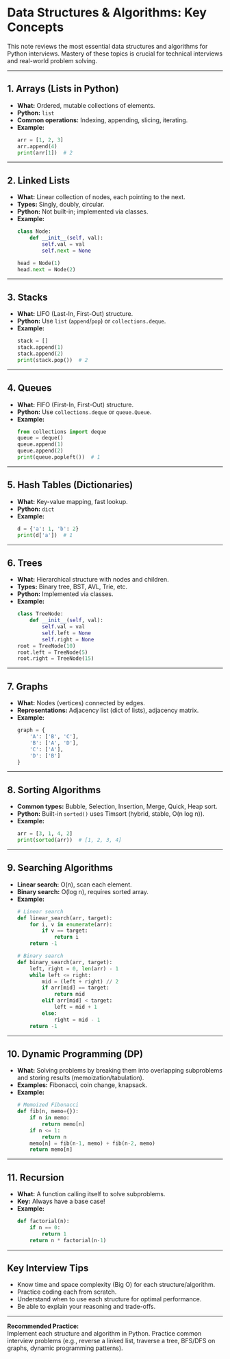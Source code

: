 # Data Structures & Algorithms: Key Concepts

This note reviews the most essential data structures and algorithms for Python interviews. Mastery of these topics is crucial for technical interviews and real-world problem solving.

---

## 1. Arrays (Lists in Python)

- **What:** Ordered, mutable collections of elements.
- **Python:** `list`
- **Common operations:** Indexing, appending, slicing, iterating.
- **Example:**
  ```python
  arr = [1, 2, 3]
  arr.append(4)
  print(arr[1])  # 2
  ```

---

## 2. Linked Lists

- **What:** Linear collection of nodes, each pointing to the next.
- **Types:** Singly, doubly, circular.
- **Python:** Not built-in; implemented via classes.
- **Example:**
  ```python
  class Node:
      def __init__(self, val):
          self.val = val
          self.next = None

  head = Node(1)
  head.next = Node(2)
  ```

---

## 3. Stacks

- **What:** LIFO (Last-In, First-Out) structure.
- **Python:** Use `list` (`append`/`pop`) or `collections.deque`.
- **Example:**
  ```python
  stack = []
  stack.append(1)
  stack.append(2)
  print(stack.pop())  # 2
  ```

---

## 4. Queues

- **What:** FIFO (First-In, First-Out) structure.
- **Python:** Use `collections.deque` or `queue.Queue`.
- **Example:**
  ```python
  from collections import deque
  queue = deque()
  queue.append(1)
  queue.append(2)
  print(queue.popleft())  # 1
  ```

---

## 5. Hash Tables (Dictionaries)

- **What:** Key-value mapping, fast lookup.
- **Python:** `dict`
- **Example:**
  ```python
  d = {'a': 1, 'b': 2}
  print(d['a'])  # 1
  ```

---

## 6. Trees

- **What:** Hierarchical structure with nodes and children.
- **Types:** Binary tree, BST, AVL, Trie, etc.
- **Python:** Implemented via classes.
- **Example:**
  ```python
  class TreeNode:
      def __init__(self, val):
          self.val = val
          self.left = None
          self.right = None
  root = TreeNode(10)
  root.left = TreeNode(5)
  root.right = TreeNode(15)
  ```

---

## 7. Graphs

- **What:** Nodes (vertices) connected by edges.
- **Representations:** Adjacency list (dict of lists), adjacency matrix.
- **Example:**
  ```python
  graph = {
      'A': ['B', 'C'],
      'B': ['A', 'D'],
      'C': ['A'],
      'D': ['B']
  }
  ```

---

## 8. Sorting Algorithms

- **Common types:** Bubble, Selection, Insertion, Merge, Quick, Heap sort.
- **Python:** Built-in `sorted()` uses Timsort (hybrid, stable, O(n log n)).
- **Example:**
  ```python
  arr = [3, 1, 4, 2]
  print(sorted(arr))  # [1, 2, 3, 4]
  ```

---

## 9. Searching Algorithms

- **Linear search:** O(n), scan each element.
- **Binary search:** O(log n), requires sorted array.
- **Example:**
  ```python
  # Linear search
  def linear_search(arr, target):
      for i, v in enumerate(arr):
          if v == target:
              return i
      return -1

  # Binary search
  def binary_search(arr, target):
      left, right = 0, len(arr) - 1
      while left <= right:
          mid = (left + right) // 2
          if arr[mid] == target:
              return mid
          elif arr[mid] < target:
              left = mid + 1
          else:
              right = mid - 1
      return -1
  ```

---

## 10. Dynamic Programming (DP)

- **What:** Solving problems by breaking them into overlapping subproblems and storing results (memoization/tabulation).
- **Examples:** Fibonacci, coin change, knapsack.
- **Example:**
  ```python
  # Memoized Fibonacci
  def fib(n, memo={}):
      if n in memo:
          return memo[n]
      if n <= 1:
          return n
      memo[n] = fib(n-1, memo) + fib(n-2, memo)
      return memo[n]
  ```

---

## 11. Recursion

- **What:** A function calling itself to solve subproblems.
- **Key:** Always have a base case!
- **Example:**
  ```python
  def factorial(n):
      if n == 0:
          return 1
      return n * factorial(n-1)
  ```

---

## **Key Interview Tips**

- Know time and space complexity (Big O) for each structure/algorithm.
- Practice coding each from scratch.
- Understand when to use each structure for optimal performance.
- Be able to explain your reasoning and trade-offs.

---

**Recommended Practice:**  
Implement each structure and algorithm in Python. Practice common interview problems (e.g., reverse a linked list, traverse a tree, BFS/DFS on graphs, dynamic programming patterns). 